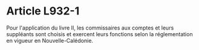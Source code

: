 # Article L932-1

Pour l'application du livre II, les commissaires aux comptes et leurs suppléants sont choisis et exercent leurs fonctions selon la réglementation en vigueur en Nouvelle-Calédonie.